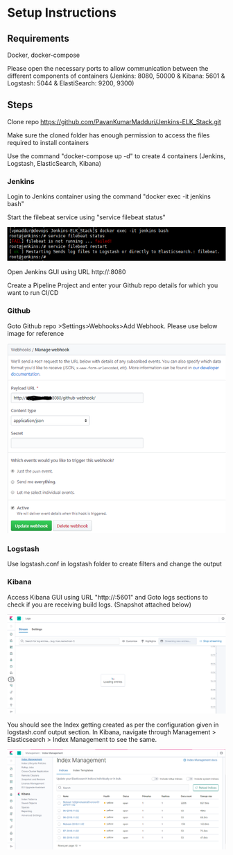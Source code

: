 # Setup Instructions

## Requirements

Docker, docker-compose

Please open the necessary ports to allow communication between the different components of containers (Jenkins: 8080, 50000 & Kibana: 5601 & Logstash: 5044 & ElastiSearch: 9200, 9300)

## Steps

Clone repo https://github.com/PavanKumarMadduri/Jenkins-ELK_Stack.git

Make sure the cloned folder has enough permission to access the files required to install containers

Use the command "docker-compose up -d" to create 4 containers (Jenkins, Logstash, ElasticSearch, Kibana)

### Jenkins

Login to Jenkins container using the command "docker exec -it jenkins bash"

Start the filebeat service using "service filebeat status"

![Filebeat Service](./images/Jenkins_filebeat.PNG)

Open Jenkins GUI using URL http://<IP>:8080

Create a Pipeline Project and enter your Github repo details for which you want to run CI/CD

### Github

Goto Github repo >Settings>Webhooks>Add Webhook. Please use below image for reference

![Github Webhook](./images/Github.PNG)

### Logstash

Use logstash.conf in logstash folder to create filters and change the output

### Kibana

Access Kibana GUI using URL "http://<IP>:5601" and Goto logs sections to check if you are receiving build logs. (Snapshot attached below)

![Kibana Logs](./images/Kibana_logs.PNG)

You should see the Index getting created as per the configuration given in logstash.conf output section. In Kibana, navigate through Management > Elasticsearch > Index Management to see the same.

![Index Creation](./images/ElasticSearch_Index.PNG)
